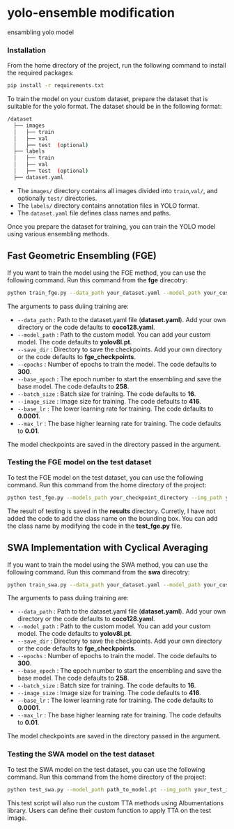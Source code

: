 # yolo-ensemble modification
ensambling yolo model

### Installation
From the home directory of the project, run the following command to install the required packages:

```bash
pip install -r requirements.txt
```
To train the model on your custom dataset, prepare the dataset that is suiitable for the yolo format. The dataset should be in the following format:
```bash
/dataset
  ├── images
  │   ├── train
  │   ├── val
  │   ├── test  (optional)
  ├── labels
  │   ├── train
  │   ├── val
  │   ├── test  (optional)
  ├── dataset.yaml
```
* The `images/` directory contains all images divided into `train`,`val/`, and optionally `test/` directories.
* The `labels/` directory contains annotation files in YOLO format.
* The `dataset.yaml` file defines class names and paths.

Once you prepare the dataset for training, you can train the YOLO model using various ensembling methods. 

## Fast Geometric Ensembling (FGE)

If you want to train the model using the FGE method, you can use the following command. Run this command from the **fge** direcotry:

```bash
python train_fge.py --data_path your_dataset.yaml --model_path your_custom_model --save_dir checkpoint_directory --epochs 300 --base_epoch 258 --batch_size 16 --image_size 416 --base_lr 0.0001 --max_lr 0.01
```
The arguments to pass duiing training are:
* `--data_path` : Path to the dataset.yaml file (**dataset.yaml**). Add your own directory or the code defaults to **coco128.yaml**.
* `--model_path` : Path to the custom model. You can add your custom model. The code defaults to **yolov8l.pt**.
* `--save_dir` : Directory to save the checkpoints. Add your own directory or the code defaults to **fge_checkpoints**.
* `--epochs` : Number of epochs to train the model. The code defaults to **300**.
* `--base_epoch` : The epoch number to start the ensembling and save the base model. The code defaults to **258**.
* `--batch_size` : Batch size for training. The code defaults to **16**.
* `--image_size` : Image size for training. The code defaults to **416**.
* `--base_lr` : The lower learning rate for training. The code defaults to **0.0001**.
* `--max_lr` : The base higher learning rate for training. The code defaults to **0.01**.

The model checkpoints are saved in the directory passed in the argument.

### Testing the FGE model on the test dataset
To test the FGE model on the test dataset, you can use the following command. Run this command from the home directory of the project:

```bash
python test_fge.py --models_path your_checkpoint_directory --img_path your_test_image_path
```
The result of testing is saved in the **results** directory. Curretly, I have not added the code to add the class name on the bounding box. You can add the class name by modifying the code in the **test_fge.py** file.

## SWA Implementation with Cyclical Averaging
If you want to train the model using the SWA method, you can use the following command. Run this command from the **swa** direcotry:

```bash
python train_swa.py --data_path your_dataset.yaml --model_path your_custom_model --save_dir checkpoint_directory --epochs 300 --base_epoch 258 --batch_size 16 --image_size 416 --base_lr 0.0001 --max_lr 0.01
```

The arguments to pass duiing training are:
* `--data_path` : Path to the dataset.yaml file (**dataset.yaml**). Add your own directory or the code defaults to **coco128.yaml**.
* `--model_path` : Path to the custom model. You can add your custom model. The code defaults to **yolov8l.pt**.
* `--save_dir` : Directory to save the checkpoints. Add your own directory or the code defaults to **fge_checkpoints**.
* `--epochs` : Number of epochs to train the model. The code defaults to **300**.
* `--base_epoch` : The epoch number to start the ensembling and save the base model. The code defaults to **258**.
* `--batch_size` : Batch size for training. The code defaults to **16**.
* `--image_size` : Image size for training. The code defaults to **416**.
* `--base_lr` : The lower learning rate for training. The code defaults to **0.0001**.
* `--max_lr` : The base higher learning rate for training. The code defaults to **0.01**.

The model checkpoints are saved in the directory passed in the argument.

### Testing the SWA model on the test dataset
To test the SWA model on the test dataset, you can use the following command. Run this command from the home directory of the project:

```bash
python test_swa.py --model_path path_to_model.pt --img_path your_test_image_path.jpg --num_passes number_of_forward_passes
```

This test script will also run the custom TTA methods using Albumentations library. Users can define their custom function to apply TTA on the test image.